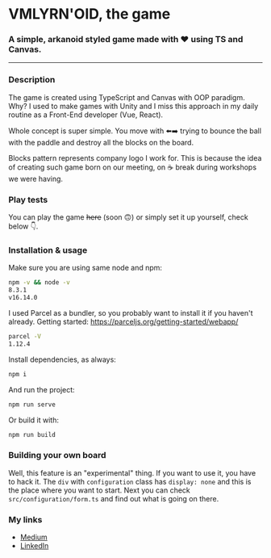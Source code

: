 # VMLYRN'OID, the game
### A simple, arkanoid styled game made with ❤️ using TS and Canvas.

___
### Description
The game is created using TypeScript and Canvas with OOP paradigm.
Why? I used to make games with Unity and I miss this approach in my daily routine as a Front-End developer (Vue, React).

Whole concept is super simple. You move with ⬅️➡️ trying to bounce the ball with the paddle and destroy all the blocks on the board.

Blocks pattern represents company logo I work for. This is because the idea of creating such game born on our meeting, on ☕️ break during workshops we were having.

### Play tests
You can play the game ~~here~~ (soon 🙃) or simply set it up yourself, check below 👇.
### Installation & usage
Make sure you are using same node and npm:
```bash
npm -v && node -v
8.3.1
v16.14.0
```
I used Parcel as a bundler, so you probably want to install it if you haven't already. Getting started: https://parceljs.org/getting-started/webapp/
```bash
parcel -V
1.12.4
```
Install dependencies, as always:
```bash
npm i
```
And run the project:
```bash
npm run serve
```
Or build it with:
```bash
npm run build
```
### Building your own board
Well, this feature is an "experimental" thing. If you want to use it, you have to hack it. The `div` with `configuration` class has `display: none` and this is the place where you want to start. Next you can check `src/configuration/form.ts` and find out what is going on there.

### My links
* [Medium](https://medium.com/@kacper.orzechowski)
* [LinkedIn](https://www.linkedin.com/in/kacperorzechowski/)
